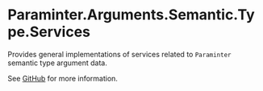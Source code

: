# Paraminter.Arguments.Semantic.Type.Services

Provides general implementations of services related to `Paraminter` semantic type argument data.

See [GitHub](https://github.com/Paraminter/Paraminter.Arguments.Semantic.Type) for more information.